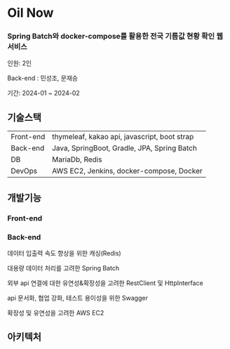 <h1>Oil Now</h1>
<h3>Spring Batch와 docker-compose를 활용한 전국 기름값 현황 확인 웹 서비스</h3>
<p>인원: 2인</p>
<p>Back-end  : 민성조, 문재승</p>
<p>기간: 2024-01 ~ 2024-02</p>
<h2>기술스택</h2>
<table>
  <tbody>
    <tr>
      <td>Front-end</td>
      <td>thymeleaf, kakao api, javascript, boot strap</td>
    </tr>
    <tr>
      <td>Back-end</td>
      <td>Java, SpringBoot, Gradle, JPA, Spring Batch</td>
    </tr>
    <tr>
      <td>DB</td>
      <td>MariaDb, Redis</td>
    </tr>
    <tr>
      <td>DevOps</td>
      <td>AWS EC2, Jenkins, docker-compose, Docker</td>
    </tr>
  </tbody>
</table>
<h2>개발기능</h2>
<h3>Front-end</h3>
<h3>Back-end</h3>
<p>데이터 입출력 속도 향상을 위한 캐싱(Redis)</p>
<p>대용량 데이터 처리를 고려한 Spring Batch</p>
<p>외부 api 연결에 대한 유연성&확장성을 고려한 RestClient 및 HttpInterface</p>
<p>api 문서화, 협업 강화, 테스트 용이성을 위한 Swagger</p>
<p>확장성 및 유연성을 고려한 AWS EC2</p>
<h2>아키텍처</h2>
